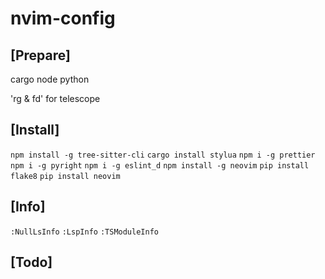 # nvim-config

## [Prepare]

cargo
node
python

'rg & fd' for telescope

## [Install]

`npm install -g tree-sitter-cli`
`cargo install stylua`
`npm i -g prettier`
`npm i -g pyright`
`npm i -g eslint_d`
`npm install -g neovim`
`pip install flake8`
`pip install neovim`

## [Info]

`:NullLsInfo`
`:LspInfo`
`:TSModuleInfo`

## [Todo]
